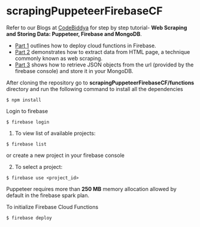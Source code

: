 # scrapingPuppeteerFirebaseCF
Refer to our Blogs at [CodeBiddya](www.codebiddya.com) for step by step tutorial- **Web Scraping and Storing Data: Puppeteer, Firebase and MongoDB**.
* [Part 1](https://www.codebiddya.com/blog/view/5ca070934556090017e92dc8) outlines how to deploy cloud functions in Firebase. 
* [Part 2](https://www.codebiddya.com/blog/view/5ca06cfa4556090017e92dc0) demonstrates how to extract data from HTML page, a technique commonly known as web scraping.
* [Part 3](https://www.codebiddya.com/blog/view/5ca073aa4556090017e92dcc) shows how to retrieve JSON objects from the url (provided by the firebase console) and store it in your MongoDB.

After cloning the repository go to **scrapingPuppeteerFirebaseCF/functions** directory and run the following command to install all the dependencies

```$ npm install```

Login to firebase

```$ firebase login```

   1. To view list of available projects: 
   
   ```$ firebase list``` 
      
   or create a new project in your firebase console
      
   2. To select a project: 
   
   ```$ firebase use <project_id>``` 
   
Puppeteer requires more than **250 MB** memory allocation allowed by default in the firebase spark plan.

To initialize Firebase Cloud Functions

 ```$ firebase deploy```
